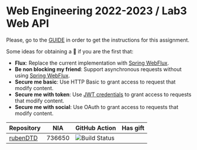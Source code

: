 # Web Engineering 2022-2023 / Lab3 Web API

Please, go to the [GUIDE](docs/GUIDE.md) in order to get the instructions for this assignment.

Some ideas for obtaining a :gift: if you are the first that:

- **Flux**: Replace the current implementation with [Spring WebFlux](https://docs.spring.io/spring-framework/docs/current/reference/html/web-reactive.html).
- **Be non blocking my friend**: Support asynchronous requests without using [Spring WebFlux](https://docs.spring.io/spring-framework/docs/current/reference/html/web-reactive.html).
- **Secure me basic**: Use HTTP Basic to grant access to request that modify content.
- **Secure me with token**: Use [JWT credentials](https://jwt.io/) to grant access to requests that modify content.
- **Secure me with social**: Use OAuth to grant access to requests that modify content.

| Repository                                                     | NIA    | GitHub Action                                                                                                                                                                           | Has gift |
|----------------------------------------------------------------|--------|-----------------------------------------------------------------------------------------------------------------------------------------------------------------------------------------|----- |
| [rubenDTD](https://github.com/rubenDTD/lab3-web-api/tree/work) | 736650 | ![Build Status](https://github.com/rubenDTD/lab3-web-api/actions/workflows/CI.yml/badge.svg?branch=work&event=push) |
